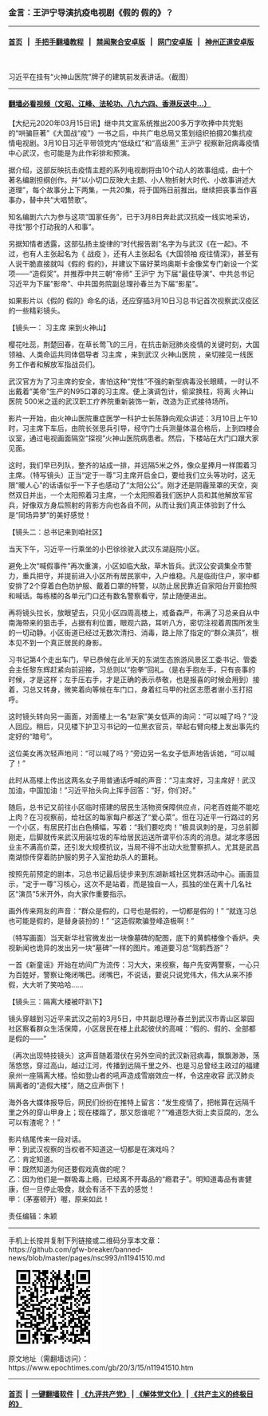 ### 金言：王沪宁导演抗疫电视剧《假的 假的》？
------------------------

#### [首页](https://github.com/gfw-breaker/banned-news/blob/master/README.md) &nbsp;&nbsp;|&nbsp;&nbsp; [手把手翻墙教程](https://github.com/gfw-breaker/guides/wiki) &nbsp;&nbsp;|&nbsp;&nbsp; [禁闻聚合安卓版](https://github.com/gfw-breaker/bn-android) &nbsp;&nbsp;|&nbsp;&nbsp; [网门安卓版](https://github.com/oGate2/oGate) &nbsp;&nbsp;|&nbsp;&nbsp; [神州正道安卓版](https://github.com/SzzdOgate/update) 



<div><img alt="" class="aligncenter wp-post-image" src="https://i.epochtimes.com/assets/uploads/2020/03/1.jpeg"/>
<div class="red16 caption">
 <p>
  习近平在挂有“火神山医院”牌子的建筑前发表讲话。（截图）
 </p>
</div>
</div><hr/>

#### [翻墙必看视频（文昭、江峰、法轮功、八九六四、香港反送中...）](https://github.com/gfw-breaker/banned-news/blob/master/pages/link3.md)

<div><p>
 【大纪元2020年03月15日讯】继中共文宣系统推出200多万字吹捧中共党魁的“哄骗巨著”《大国战“疫”》一书之后，中共广电总局又策划组织拍摄20集抗疫情电视剧。3月10日习近平带领党内“低级红”和“高级黑”
 <ok href="https://www.epochtimes.com/gb/tag/%E7%8E%8B%E6%B2%AA%E5%AE%81.html">
  王沪宁
 </ok>
 视察新冠病毒疫情中心武汉，也可能是为此作彩排和预演。
</p>
<p>
 据介绍，这部反映抗击疫情主题的系列电视剧将由10个动人的故事组成，由十个著名编剧担纲创作。并“以小切口反映大主题、小人物折射大时代、小故事讲述大道理”，每个故事分上下两集，一共20集，将于国殇日前推出。继续把丧事当作喜事办，替中共“大唱赞歌”。
</p>
<p>
 知名编剧六六为参与这项“国家任务”，已于3月8日奔赴武汉抗疫一线实地采访，寻找“那个打动我的人和事”。
</p>
<p>
 另据知情者透露，这部弘扬主旋律的“时代报告剧”名字为与武汉《在一起》。不过，也有人主张起名为《
 <ok href="https://www.epochtimes.com/gb/tag/%E6%88%98%E7%96%AB.html">
  战疫
 </ok>
 》，还有人主张起名《大国领袖 疫往情深》，甚至有人说干脆直接就叫《假的 假的》，并建议下届好莱坞奥斯卡金像奖专门新设一个奖项——“造假奖”。并推荐中共三朝“帝师”
 <ok href="https://www.epochtimes.com/gb/tag/%E7%8E%8B%E6%B2%AA%E5%AE%81.html">
  王沪宁
 </ok>
 为下届“最佳导演”、中共总书记习近平为下届“影帝”、中共国务院副总理孙春兰为下届“影星”。
</p>
<p>
 如果影片以《假的 假的》命名的话，还应穿插3月10日习总书记首次视察武汉疫区的一些精彩镜头。
</p>
<p>
 【镜头一：
 <ok href="https://www.epochtimes.com/gb/tag/%E4%B9%A0%E4%B8%BB%E5%B8%AD.html">
  习主席
 </ok>
 来到火神山】
</p>
<p>
 樱花吐蕊，荆楚回春，在草长莺飞的三月，在抗击新冠肺炎疫情的关键时刻，大国领袖、人类命运共同体倡导者
 <ok href="https://www.epochtimes.com/gb/tag/%E4%B9%A0%E4%B8%BB%E5%B8%AD.html">
  习主席
 </ok>
 ，来到武汉
 <ok href="https://www.epochtimes.com/gb/tag/%E7%81%AB%E7%A5%9E%E5%B1%B1%E5%8C%BB%E9%99%A2.html">
  火神山医院
 </ok>
 ，亲切接见一线医务工作者和解放军指战员们。
</p>
<p>
 武汉官方为了习主席的安全，害怕这种“党性”不强的新型病毒没长眼睛，一时认不出戴着“美帝”生产的N95口罩的习主席。便上演调包计，偷梁换柱，将离
 <ok href="https://www.epochtimes.com/gb/tag/%E7%81%AB%E7%A5%9E%E5%B1%B1%E5%8C%BB%E9%99%A2.html">
  火神山医院
 </ok>
 500米之遥的武汉职工疗养院重新装饰一新，改造为正式接待场所。
</p>
<p>
 影片一开始，由火神山医院重症医学一科护士长陈静向观众讲述：3月10日上午10时，习主席下车后，由院长张思兵引导，经守门士兵测量体温合格后，上到四楼会议室，通过电视画面隔空“探视”火神山医院病患者。然后，下楼站在大门口跟大家见面。
</p>
<p>
 这时，我们早已列队，整齐的站成一排，并远隔5米之外，像众星捧月一样围着习主席。（特写镜头）正当“定于一尊”习主席开启金口，要给我们立头等功时，这无限“暖人心”的话语似乎一下子也感动了“太阳公公”。刚才还是阴霾笼罩的天空，突然双日并出，一个太阳照着习主席，一个太阳照着我们医护人员和其他解放军官兵，好像双方身后照射的背影方向也各自不同，从而让我们真正体验到了什么是“同场异梦”的美好感觉！
</p>
<p>
 【镜头二：总书记来到咱社区】
</p>
<p>
 当天下午，习近平一行乘坐的小巴徐徐驶入武汉东湖庭院小区。
</p>
<p>
 避免上次“喊假事件”再次重演，小区如临大敌，草木皆兵。武汉公安调集全市警力，重兵把守，并提前进入小区所有居民家中，入户维稳。凡是临街住户，家中都安排了2个穿着白色防护服、戴着口罩的特警，以防止居民靠近自家阳台开窗拍照和喊话。每栋楼的各单元门口还有数名警察看守，禁止随便进出。
</p>
<p>
 再将镜头拉长，放眼望去，只见小区四周高楼上，戒备森严，布满了习总亲自从中南海带来的狙击手，占据有利位置，眼观六路，耳听八方，密切注视着周围所发生的一切动静。小区街道已经过无数次清扫、消毒，路上除了指定的“群众演员”，根本见不到一个真正居民的身影。
</p>
<p>
 习书记第4个走出车门，早已恭候在此半天的东湖生态旅游风景区工委书记、管委会主任黎东辉赶紧向前迎接，习总则以“抱拳”回礼。（是右手抱左手，只有丧事的时候，才是这样；左手压右手，才是正确的表示恭敬，也是报喜的时候会用到）接着，习总又转身，微笑着向等候在车门口，身着红马甲的社区志愿者谢小玉打招呼。
</p>
<p>
 这时镜头转向另一画面，对面楼上一名“赵家”美女低声的询问：“可以喊了吗？”没人回应。稍后，只见楼下护卫习书记的一位黑衣官员，举起右臂向楼上发出事先约定好的“暗号”。
</p>
<p>
 这位美女再次轻声地问：“可以喊了吗？”旁边另一名女子低声地告诉她，“可以喊了！”
</p>
<p>
 此时从高楼上传出这两名女子用普通话呼喊的声音：“习主席好，习主席好！武汉加油，中国加油！”习近平抬头向上挥手回答：“好，你们好。”
</p>
<p>
 随后，总书记又前往小区临时搭建的居民生活物资保障供应点，问老百姓能不能吃上肉？在习视察前，给社区的每家每户都送了“爱心菜”。但在习近平一行路过的另一个小区，有居民打出白色横幅，写着：“我们要吃肉！”极具讽刺的是，习总前脚刚走，后脚就传来武汉用装垃圾的车给居民运送所谓平价冻肉的消息。湖北孝感因业主不满高价菜，还引发大规模抗议，当局不得不出动大批警察抓人。尤其是武昌南湖惊传穿着防护服的男子入室抢劫杀人的噩耗。
</p>
<p>
 按照先前预定的剧本，习总书记最后徒步来到东湖新城社区党群活动中心。画面显示，“定于一尊”习核心，这次不是站着，而是独自一人，孤独的坐在离十几名社区“演员”5米开外，向大家作重要指示。
</p>
<p>
 画外传来网友的声音：“群众是假的，口号也是假的，一切都是假的！” “就连习总也可能是假的，是替身装扮的！” “这造假欺骗登峰造极啊！”
</p>
<p>
 （特写画面）当天新华社官微发出一块像墓碑的配图，底下的黄鹤楼像个香炉。央视新闻也诡异的发出另一块“墓碑”一样的图片。难道要习总“驾鹤西游”？
</p>
<p>
 一首《新童谣》开始在坊间广为流传：习大大，来视察，每户先安两警察，一心只为百姓好，警察让俺闭嘴巴。闭嘴巴，不说话，要说只说党伟大，伟大从来不掺假，大大听了笑哈哈……
</p>
<p>
 【镜头三：隔离大楼被吓趴下】
</p>
<p>
 镜头穿越到习近平来武汉之前的3月5日，中共副总理孙春兰到武汉市青山区翠园社区察看群众生活保障，小区居民在楼上此起彼伏的高喊：“假的、假的、全部都是假的——”
</p>
<p>
 （再次出现特技镜头）这声音随着潜伏在另外空间的武汉新冠病毒，飘飘渺渺，荡荡悠悠，穿过高山，越过江河，传播到远隔千里之外、也是习总曾经主政过的福建泉州一座隔离大楼。恰如登山者的吼声造成雪崩效应一样，令这座收容
 <ok href="https://www.epochtimes.com/gb/tag/%E6%AD%A6%E6%B1%89%E8%82%BA%E7%82%8E.html">
  武汉肺炎
 </ok>
 隔离者的“造假大楼”，随之应声倒下！
</p>
<p>
 海外各大媒体报导后，网民们纷纷在推特上留言：“发生疫情了，把帐算在远隔千里之外的穿山甲身上；现在楼蹋了，那又怨谁呢？”“难道怨大街上卖豆腐的，怎么可以有渣呢？！”
</p>
<p>
 影片结尾传来一段对话。
 <br/>
 甲：到武汉视察的当权者不知道这一切都是在演戏吗？
 <br/>
 乙：肯定知道。
 <br/>
 甲：既然知道为何还要假戏真做的呢？
 <br/>
 乙：因为他们是一群吸毒上瘾，已经离不开毒品的“瘾君子”。明知道毒品有害健康，但一旦停止吸食，就会有活不下去的感觉！
 <br/>
 甲：（茅塞顿开）喔，原来如此！
</p>
<p>
 责任编辑：朱颖
</p>
</div>
<hr/>
手机上长按并复制下列链接或二维码分享本文章：<br/>
https://github.com/gfw-breaker/banned-news/blob/master/pages/nsc993/n11941510.md <br/>
<a href='https://github.com/gfw-breaker/banned-news/blob/master/pages/nsc993/n11941510.md'><img src='https://github.com/gfw-breaker/banned-news/blob/master/pages/nsc993/n11941510.md.png'/></a> <br/>
原文地址（需翻墙访问）：https://www.epochtimes.com/gb/20/3/15/n11941510.htm


------------------------
#### [首页](https://github.com/gfw-breaker/banned-news/blob/master/README.md) &nbsp;|&nbsp; [一键翻墙软件](https://github.com/gfw-breaker/nogfw/blob/master/README.md) &nbsp;| [《九评共产党》](https://github.com/gfw-breaker/9ping.md/blob/master/README.md#九评之一评共产党是什么) | [《解体党文化》](https://github.com/gfw-breaker/jtdwh.md/blob/master/README.md) | [《共产主义的终极目的》](https://github.com/gfw-breaker/gczydzjmd.md/blob/master/README.md)


<img src='http://gfw-breaker.win/banned-news/pages/nsc993/n11941510.md' width='0px' height='0px'/>